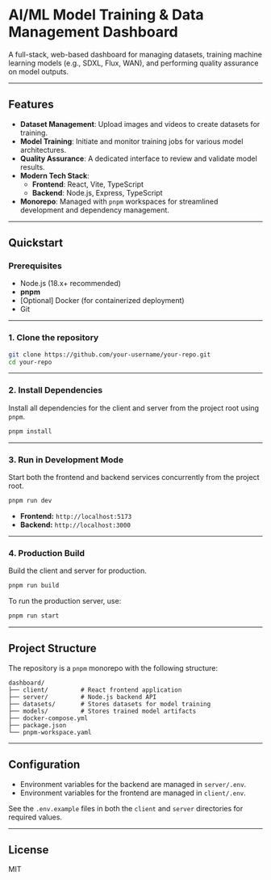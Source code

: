 # AI/ML Model Training & Data Management Dashboard

A full-stack, web-based dashboard for managing datasets, training machine learning models (e.g., SDXL, Flux, WAN), and performing quality assurance on model outputs.

---

## Features

- **Dataset Management**: Upload images and videos to create datasets for training.
- **Model Training**: Initiate and monitor training jobs for various model architectures.
- **Quality Assurance**: A dedicated interface to review and validate model results.
- **Modern Tech Stack**:
    - **Frontend**: React, Vite, TypeScript
    - **Backend**: Node.js, Express, TypeScript
- **Monorepo**: Managed with `pnpm` workspaces for streamlined development and dependency management.

---

## Quickstart

### Prerequisites

- Node.js (18.x+ recommended)
- **pnpm**
- [Optional] Docker (for containerized deployment)
- Git

---

### 1. Clone the repository

```bash
git clone https://github.com/your-username/your-repo.git
cd your-repo
```

---

### 2. Install Dependencies

Install all dependencies for the client and server from the project root using `pnpm`.

```bash
pnpm install
```

---

### 3. Run in Development Mode

Start both the frontend and backend services concurrently from the project root.

```bash
pnpm run dev
```

- **Frontend:** `http://localhost:5173`
- **Backend:** `http://localhost:3000`

---

### 4. Production Build

Build the client and server for production.

```bash
pnpm run build
```

To run the production server, use:
```bash
pnpm run start
```

---

## Project Structure

The repository is a `pnpm` monorepo with the following structure:

```
dashboard/
├── client/         # React frontend application
├── server/         # Node.js backend API
├── datasets/       # Stores datasets for model training
├── models/         # Stores trained model artifacts
├── docker-compose.yml
├── package.json
└── pnpm-workspace.yaml
```

---

## Configuration

- Environment variables for the backend are managed in `server/.env`.
- Environment variables for the frontend are managed in `client/.env`.

See the `.env.example` files in both the `client` and `server` directories for required values.

---

## License

MIT
